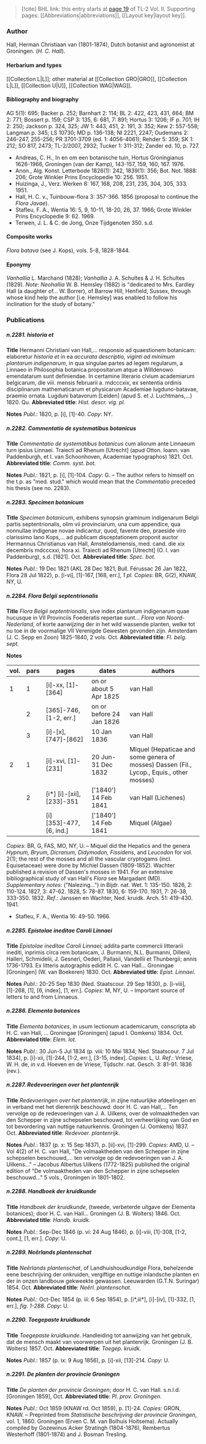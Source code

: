 > [!cite] BHL link: this entry starts at [page 19](https://www.biodiversitylibrary.org/item/103253#page/45/mode/1up) of TL-2 Vol. II.
> Supporting pages: [[Abbreviations|abbreviations]], [[Layout key|layout key]].

### Author

Hall, Herman Christiaan van (1801-1874), Dutch botanist and agronomist at Groningen. (*H. C. Hall*).

#### Herbarium and types

[[Collection L|L]]; other material at [[Collection GRO|GRO]], [[Collection L|L]], [[Collection U|U]], [[Collection WAG|WAG]].

#### Bibliography and biography

AG 5(1): 695; Backer p. 252; Barnhart 2: 114; BL 2: 422, 423, 431, 664; BM 2: 771; Bossert p. 159; CSP 3: 135, 6: 681, 7: 891; Hortus 3: 1206; IF p. 701; IH 2: 250; Jackson p. 324, 325; JW 1: 443, 451, 2: 191, 3: 352; Kew 2: 557-558; Langman p. 345; LS 10730; MD p. 136-138; NI 2221, 2247; Oudemans 2: 246-247, 255-256; PR 3701-3709 (ed. 1: 4056-4061); Rehder 5: 359; SK 1: 212; SO 817, 2473; TL-2/2007, 2932; Tucker 1: 311-312; Zander ed. 10, p. 727.
- Andreas, C. H., In en om een botanische tuin, Hortus Groningianus 1626-1966, Groningen (van der Kamp), 143-157, 159, 160, 167. 1976.
- Anon., Alg. Konst. Letterbode 1826(1): 242, 1839(1): 356; Bot. Not. 1888: 206; Grote Winkler Prins Encyclopedie 10: 256. 1951.
- Huizinga, J., Verz. Werken 8: 167, 168, 208, 231, 235, 304, 305, 333. 1951.
- Hall, H. C. v., Tuinbouw-flora 3: 357-366. 1856 (proposal to continue the *Flora Javae*).
- Stafleu, F. A., Wentia 16: 5, 9, 10-11, 18-20, 26, 37. 1966; Grote Winkler Prins Encyclopedie 9: 62. 1969.
- Terwen, J. L. & C. de Jong, Onze Tijdgenoten 350. s.d.

#### Composite works

*Flora batava* (see J. Kops), vols. 5-8, 1828-1844.

#### Eponymy

*Vanhallia* L. Marchand (1828); *Vanhallia* J. A. Schultes & J. H. Schultes (1829). *Note*: *Neohallia* W. B. Hemsley (1882) is "dedicated to Mrs. Eardley Hall (a daughter of... W. Borrer), of Barrow Hill, Henfield, Sussex, through whose kind help the author \[i.e. Hemsley\] was enabled to follow his inclination for the study of botany."

### Publications

##### n.2281. historia et

**Title**
Hermanni Christiani van Hall,... responsio ad quaestionem botanicam: elaboretur *historia et* in ea *accurata descriptio, viginti ad minimum plantarum indigenarum*, in qua singulae partes ad legem regularum, a Linnaeo in Philosophia botanica propositarum atque a Willdenowo emendatarum sunt definiendae. In certamine literario civium academiarum belgicarum, die viii. mensis februarii a. mdcccxix, ex sententia ordinis disciplinarum mathematicarum et physicarum Academiae lugduno-batavae, praemio ornata. Lugduni batavorum \[Leiden\] (apud S. et J. Luchtmans,...) 1820. Qu.
**Abbreviated title**: *Hist. descr. vig. pl.*

**Notes**
*Publ*.: 1820, p. \[i\], \[1\]-40. *Copy*: NY.

##### n.2282. Commentatio de systematibus botanicus

**Title**
*Commentatio de systematibus botanicus* cum aliorum ante Linnaeum turn ipsius Linnaei. Traiecti ad Rhenum \[Utrecht\] (apud Otton. Ioann. van Paddenburgh, et I. van Schoonhoven, Academiae typographos) 1821. Oct.
**Abbreviated title**: *Comm. syst. bot.*

**Notes**
*Publ*.: 1821, p. \[i\], \[1\]-104. *Copy*: G. – The author refers to himself on the t.p. as "med. stud." which would mean that the *Commentatio* preceded his thesis (see no. 2283).

##### n.2283. Specimen botanicum

**Title**
*Specimen botanicum*, exhibens synopsin graminum indigenarum Belgii partis septentrionalis, olim vii provinciarum, una cum appendice, qua nonnullae indigenae novae indicantur, quod, favente deo, praeside viro clarissimo Iano Kops,... ad publicam disceptationem proponit auctor Hermannus Christianus van Hall, Amstelodamensis, med. cand. die xix decembris mdcccxxi, hora xi. Traiecti ad Rhenum \[Utrecht\] (O. I. van Paddenburg), s.d. \[1821\]. Oct.
**Abbreviated title**: *Spec. bot.*

**Notes**
*Publ*.: 19 Dec 1821 (AKL 28 Dec 1821, Bull. Férussac 26 Jan 1822, Flora 28 Jul 1822), p. \[i-vi\], \[1\]-167, \[168, err.\], *1 pl. Copies*: BR, G(2), KNAW, NY, U.

##### n.2284. Flora Belgii septentrionalis

**Title**
*Flora Belgii septentrionalis*, sive index plantarum indigenarum quae hucusque in VII Provinciis Foederatis repertae sunt... *Flora van Noord-Nederland*, of korte aanwijzing der in het wild wassende planten, welke tot nu toe in de voormalige VII Verenigde Gewesten gevonden zijn. Amsterdam (J. C. Sepp en Zoon) 1825-1840, 2 vols. Oct.
**Abbreviated title**: *Fl. belg. sept.*

**Notes**

|vol.	|pars	|pages	|dates	|authors|
|---	|---	|---	|---	|---	|
|1	|1	|\[i\]-xx, \[1\]-\[364\]	|on or about 5 Apr 1825	|van Hall|
|	|2	|\[365\]-746, \[1-2, err.\]	|on or before 24 Jan 1826	|van Hall|
|	|3	|\[i\]-\[x\], \[747\]-\[862\]	|10 Jan 1836	|van Hall|
|2	|1	|\[i\]-xvi, \[1\]-\[231\]	|20 Jun-31 Dec 1832	|Miquel (Hepaticae and some genera of mosses) Dassen (Fil., Lycop., Equis., other mosses)|
|	|2	|\[i\*\] \[i\]-\[xii\], \[233\]-351	|\['1840'\] 14 Feb 1841	|van Hall (Lichenes)|
|	|	|\[i\] \[353\]-477, \[6, ind.\]	|\['1840'\] 14 Feb 1841	|Miquel (Algae)|

*Copies*: BR, G, FAS, MO, NY, U. – Miquel did the Hepatics and the genera *Hypnum, Bryum, Dicranum, Didymodon, Fissidens*, and *Leucodon* for vol. 2(1); the rest of the mosses and all the vascular cryptogams (incl. Equisetaceae) were done by Michiel Dassen (1809-1852). Wachter published a revision of Dassen's mosses in 1941. For an extensive bibliographical study of van Hall's *Flora* see Margadant (MD).
*Supplementary notes*: ("Nalezing...") in Bijdr. nat. Wet. 1: 135-150. 1826, 2: 110-124. 1827, 3: 47-62. 1828, 5: 78-87. 1830, 6: 159-170. 1931, 7: 26-38, 333-350. 1832.
*Ref*.: Janssen en Wachter, Ned. kruidk. Arch. 51: 419-430. 1941.
- Stafleu, F. A., Wentia 16: 49-50. 1966.

##### n.2285. Epistolae ineditae Caroli Linnaei

**Title**
*Epistolae ineditae Caroli Linnaei*; addita parte commercii litterarii inediti, inprimis circa rem botanicam, J. Burmanni, N.L. Burmanni, Dillenii, Halleri, Schmidelii, J. Gesneri, Oederi, Pallasii, Vandellii et Thunbergii; annis 1736-1793. Ex litteris autographis edidit H. C. van Hall... Groningae \[Groningen\] (W. van Boekeren) 1830. Oct.
**Abbreviated title**: *Epist. Linnaei*.

**Notes**
*Publ*.: 20-25 Sep 1830 (Ned. Staatscour. 29 Sep 1830), p. \[i-viii\], \[1\]-268, \[1\], \[6, index\], \[1, err.\]. *Copies*: M, NY, U. – Important source of letters to and from Linnaeus.

##### n.2286. Elementa botanices

**Title**
*Elementa botanices*, in usum lectionum academicarum, conscripta ab H. C. van Hall, ... Groningae \[Groningen\] (apud I. Oomkens) 1834. Oct.
**Abbreviated title**: *Elem. lot.*

**Notes**
*Publ*.: 30 Jun-5 Jul 1834 (p. viii: 10 Mai 1834; Ned. Staatscour. 7 Jul 1834), p. \[i\]-xii, \[1\]-244, \[1-2, err.\], \[3-15, index\]. *Copies*: L, U.
*Ref*.: Vriese, W. H. de, *in* v.d. Hoeven en de Vriese, Tijdschr. nat. Gesch. 3: 81-91. 1836 (rev.).

##### n.2287. Redevoeringen over het plantenrijk

**Title**
*Redevoeringen over het plantenrijk*, in zijne natuurlijke afdeelingen en in verband met het dierenrijk beschouwd: door H. C. van Hall,... Ten vervolge op de redevoeringen van J. A. Uilkens, over de volmaaktheden van den Schepper in zijne schepselen beschouwd, tot verheerlijking van God en tot bevordering van nuttige natuurkennis. Groningen (J. Oomkens) 1837. Oct.
**Abbreviated title**: *Redevoer. plantenrijk*.

**Notes**
*Publ*.: 1837 (p. x: 15 Sep 1837), p. \[ii\]-xvi, \[1\]-299. *Copies*: AMD, U. – Vol 4(2) of H. C. van Hall, "De volmaaktheden van den Schepper in zijne schepselen beschouwd,... ten vervolge op de redevoeringen van J. A. Uilkens..." – Jacobus Albertus Uilkens (1772-1825) published the original edition of "De volmaaktheden van den Schepper in zijne schepselen beschouwd..." 5 vols., Groningen in 1801-1802.

##### n.2288. Handboek der kruidkunde

**Title**
*Handboek der kruidkunde*, (tweede, verbeterde uitgave der Elementa botanices); door H. C. van Hall... Groningen (J. B. Wolters) 1846. Oct.
**Abbreviated title**: *Handb. kruidk.*

**Notes**
*Publ*.: Sep-Dec 1846 (p. vi: 24 Aug 1846), p. \[i\]-viii, \[1\]-308, \[1-2, cont.\], \[1, err.\]. *Copy*: U.

##### n.2289. Neêrlands plantenschat

**Title**
*Neêrlands plantenschat*, of Landhuishoudkundige Flora, behelzende eene beschrijving der onkruiden, vergiftige en nuttige inlandsche planten en der in onzen landbouw gekweekte gewassen. Leeuwarden (G.T.N. Suringar) 1854. Oct.
**Abbreviated title**: *Neêrl. plantenschat*.

**Notes**
*Publ*.: Oct-Dec 1854 (p. iii: 6 Sep 1854), p. \[i\*,iii\*\], \[i\]-\[iv\], \[1\]-332, \[1, err.\], *fig. 1-288. Copy*: U.

##### n.2290. Toegepaste kruidkunde

**Title**
*Toegepaste kruidkunde*. Handleiding tot aanwijzing van het gebruik, dat de mensch maakt van voorwerpen uit het plantenrijk. Groningen (J. B. Wolters) 1857. Oct.
**Abbreviated title**: *Toegep. kruidk.*

**Notes**
*Publ*.: 1857 (p. ix: 9 Aug 1856), p. \[i\]-xii, \[13\]-214. *Copy*: U.

##### n.2291. De planten der provincie Groningen

**Title**
*De planten der provincie Groningen*; door H. C. van Hall. s.n.l.d. \[Groningen 1859\], Oct.
**Abbreviated title**: *Pl. prov. Groningen*.

**Notes**
*Publ*.: Oct 1859 (KNAW rd. Oct 1859), p. \[1\]-24. *Copies*: GRON, KNAW. – Preprinted from *Statistische beschrijving der provincie Groningen*, vol. 1, 1860. Groningen (Erven C. M. van Bolhuis Hoitsema). Actually compiled by Gozewinus Acker Stratingh (1804-1876), Rembertus Westerhoff (1801-1874) and J. Bosman Tresling.

